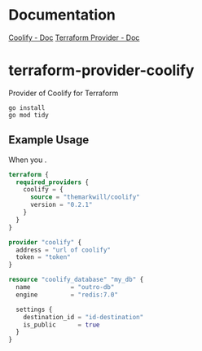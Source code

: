 # Documentation

[Coolify - Doc](https://docs.coollabs.io/coolify)
[Terraform Provider - Doc](https://registry.terraform.io/providers/themarkwill/coolify/latest/docs)

# terraform-provider-coolify
Provider of Coolify for Terraform

```
go install
go mod tidy
```

## Example Usage
When you .

```terraform
terraform {
  required_providers {
    coolify = {
      source = "themarkwill/coolify"
      version = "0.2.1"
    }
  }
}

provider "coolify" {
  address = "url of coolify"
  token = "token"
}

resource "coolify_database" "my_db" {
  name           = "outro-db"
  engine         = "redis:7.0"

  settings {
    destination_id = "id-destination"
    is_public      = true
  }
}
```
